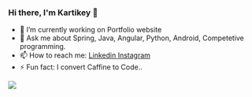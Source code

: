 ### Hi there, I'm Kartikey 👋

<!--
**kartikeychoudhary/kartikeychoudhary** is a ✨ _special_ ✨ repository because its `README.md` (this file) appears on your GitHub profile.
-->
- 🔭 I’m currently working on Portfolio website
- 💬 Ask me about Spring, Java, Angular, Python, Android, Competetive programming.
- 📫 How to reach me: [ Linkedin ](https://www.linkedin.com/in/kartikeychoudhary/) [ Instagram ](https://www.instagram.com/kartikey31choudhary/)
- ⚡ Fun fact: I convert Caffine to Code..

<img src="https://github-readme-stats.vercel.app/api?username=kartikeychoudhary&&show_icons=true&title_color=ffffff&icon_color=bb2acf&text_color=daf7dc&bg_color=151515">

<!-- - 👯 I’m looking to collaborate on ... 
- 🤔 I’m looking for help with ...-->
<!-- - 😄 Pronouns: ... -->


